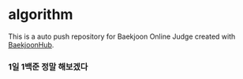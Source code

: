 # algorithm
This is a auto push repository for Baekjoon Online Judge created with [BaekjoonHub](https://github.com/BaekjoonHub/BaekjoonHub).<br/>
### 1일 1백준 정말 해보겠다
